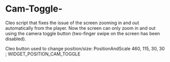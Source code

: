 # Cam-Toggle-
Cleo script that fixes the issue of the screen zooming in and out automatically from the player.
Now the screen can only zoom in and out using the camera toggle button (two-finger swipe on the screen has been disabled).

Cleo button used to change position/size:
PositionAndScale 460, 115, 30, 30 ; WIDGET_POSITION_CAM_TOGGLE
